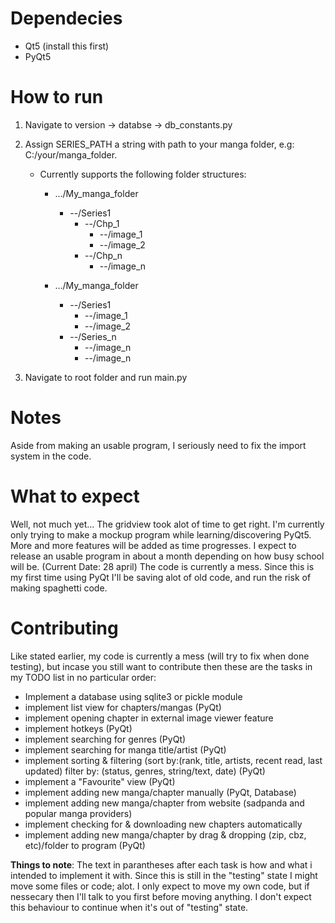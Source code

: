 # Dependecies
- Qt5 (install this first)
- PyQt5

# How to run
1. Navigate to version -> databse -> db_constants.py
2. Assign SERIES_PATH a string with path to your manga folder, e.g: C:/your/manga_folder.
    - Currently supports the following folder structures:
        + .../My_manga_folder
            - --/Series1
                - --/Chp_1
                    - --/image_1
                    - --/image_2
                - --/Chp_n
                    - --/image_n

        + .../My_manga_folder
            - --/Series1
                - --/image_1
                - --/image_2
            - --/Series_n
                - --/image_n
                - --/image_n

3. Navigate to root folder and run main.py

# Notes
Aside from making an usable program, I seriously need to fix the import system in the code.

# What to expect
Well, not much yet... The gridview took alot of time to get right.
I'm currently only trying to make a mockup program while learning/discovering PyQt5. More and more features will be added as time progresses. I expect to release an usable program in about a month depending on how busy school will be. (Current Date: 28 april)
The code is currently a mess.
Since this is my first time using PyQt I'll be saving alot of old code, and run the risk of making spaghetti code.

# Contributing
Like stated earlier, my code is currently a mess (will try to fix when done testing), but incase you still want to contribute then these are the tasks in my TODO list in no particular order:
- Implement a database using sqlite3 or pickle module
- implement list view for chapters/mangas (PyQt)
- implement opening chapter in external image viewer feature
- implement hotkeys (PyQt)
- implement searching for genres (PyQt)
- implement searching for manga title/artist (PyQt)
- implement sorting & filtering (sort by:(rank, title, artists, recent read, last updated) filter by: (status, genres, string/text, date) (PyQt)
- implement a "Favourite" view (PyQt)
- implement adding new manga/chapter manually (PyQt, Database)
- implement adding new manga/chapter from website (sadpanda and popular manga providers)
- implement checking for & downloading new chapters automatically
- implement adding new manga/chapter by drag & dropping (zip, cbz, etc)/folder to program (PyQt)

**Things to note**:
The text in parantheses after each task is how and what i intended to implement it with. Since this is still in the "testing" state I might move some files or code; alot. I only expect to move my own code, but if nessecary then I'll talk to you first before moving anything. I don't expect this behaviour to continue when it's out of "testing" state. 

